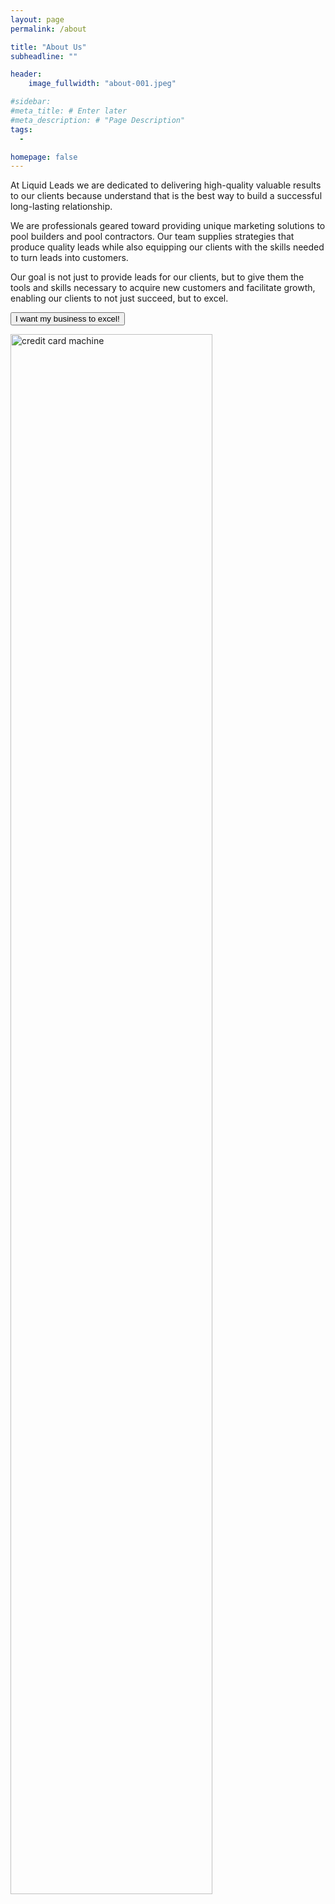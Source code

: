 ```yaml
---
layout: page
permalink: /about

title: "About Us"
subheadline: ""

header:
    image_fullwidth: "about-001.jpeg"

#sidebar: 
#meta_title: # Enter later
#meta_description: # "Page Description"
tags:
  - 

homepage: false
---
```


At Liquid Leads we are dedicated to delivering high-quality valuable results to our clients because understand that is the best way to build a successful long-lasting relationship.

We are professionals geared toward providing unique marketing solutions to pool builders and pool contractors. Our team supplies strategies that produce quality leads while also equipping our clients with the skills needed to turn leads into customers.

Our goal is not just to provide leads for our clients, but to give them the tools and skills necessary to acquire new customers and facilitate growth, enabling our clients to not just succeed, but to excel.

<a href="https://calendly.com/mayowa-liquidleads/demo"><button id="digital-marketing-cta1">I want my business to excel!</button>

<img id="about-002"
     src="../images/about-002copy.jpeg"
     alt="credit card machine"
     width="80%" height="auto"
     style="position: /* right */"
     />

    